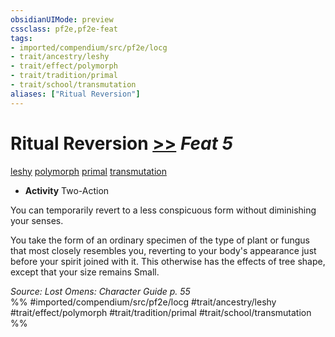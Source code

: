 ```yaml
---
obsidianUIMode: preview
cssclass: pf2e,pf2e-feat
tags:
- imported/compendium/src/pf2e/locg
- trait/ancestry/leshy
- trait/effect/polymorph
- trait/tradition/primal
- trait/school/transmutation
aliases: ["Ritual Reversion"]
---
```

# Ritual Reversion  [>>](chapter-9-playing-the-game.md#Actions "Two-Action") *Feat 5*  
[leshy](leshy-b1.md)  [polymorph](polymorph.md)  [primal](primal.md)  [transmutation](transmutation.md)  

- **Activity** Two-Action

You can temporarily revert to a less conspicuous form without diminishing your senses.

You take the form of an ordinary specimen of the type of plant or fungus that most closely resembles you, reverting to your body's appearance just before your spirit joined with it. This otherwise has the effects of tree shape, except that your size remains Small.

*Source: Lost Omens: Character Guide p. 55*  
%% #imported/compendium/src/pf2e/locg #trait/ancestry/leshy #trait/effect/polymorph #trait/tradition/primal #trait/school/transmutation %%